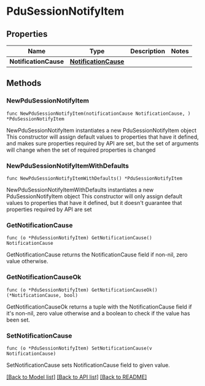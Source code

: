 # PduSessionNotifyItem

## Properties

Name | Type | Description | Notes
------------ | ------------- | ------------- | -------------
**NotificationCause** | [**NotificationCause**](NotificationCause.md) |  | 

## Methods

### NewPduSessionNotifyItem

`func NewPduSessionNotifyItem(notificationCause NotificationCause, ) *PduSessionNotifyItem`

NewPduSessionNotifyItem instantiates a new PduSessionNotifyItem object
This constructor will assign default values to properties that have it defined,
and makes sure properties required by API are set, but the set of arguments
will change when the set of required properties is changed

### NewPduSessionNotifyItemWithDefaults

`func NewPduSessionNotifyItemWithDefaults() *PduSessionNotifyItem`

NewPduSessionNotifyItemWithDefaults instantiates a new PduSessionNotifyItem object
This constructor will only assign default values to properties that have it defined,
but it doesn't guarantee that properties required by API are set

### GetNotificationCause

`func (o *PduSessionNotifyItem) GetNotificationCause() NotificationCause`

GetNotificationCause returns the NotificationCause field if non-nil, zero value otherwise.

### GetNotificationCauseOk

`func (o *PduSessionNotifyItem) GetNotificationCauseOk() (*NotificationCause, bool)`

GetNotificationCauseOk returns a tuple with the NotificationCause field if it's non-nil, zero value otherwise
and a boolean to check if the value has been set.

### SetNotificationCause

`func (o *PduSessionNotifyItem) SetNotificationCause(v NotificationCause)`

SetNotificationCause sets NotificationCause field to given value.



[[Back to Model list]](../README.md#documentation-for-models) [[Back to API list]](../README.md#documentation-for-api-endpoints) [[Back to README]](../README.md)



